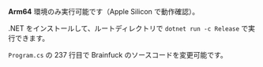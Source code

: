**Arm64** 環境のみ実行可能です（Apple Silicon で動作確認）。

.NET をインストールして、ルートディレクトリで `dotnet run -c Release` で実行できます。

`Program.cs` の 237 行目で Brainfuck のソースコードを変更可能です。
